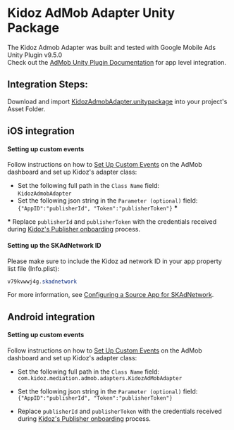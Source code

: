 # Kidoz AdMob Adapter Unity Package

The Kidoz Admob Adapter was built and tested with Google Mobile Ads Unity Plugin v9.5.0<BR>
Check out the [AdMob Unity Plugin Documentation](https://developers.google.com/admob/unity/start) for app level integration.

## Integration Steps:

Download and import [KidozAdmobAdapter.unitypackage](/Mediation/AdMob%20Adapter/Unity/KidozAdmobAdapter.unitypackage) into your project's Asset Folder.

## iOS integration

#### Setting up custom events
Follow instructions on how to [Set Up Custom Events](https://developers.google.com/admob/ios/custom-events/setup#create) on the AdMob dashboard and set up Kidoz's adapter class:
* Set the following full path in the `Class Name` field: </br>
`KidozAdmobAdapter`
* Set the following json string in the `Parameter (optional)` field: </br>
`{"AppID":"publisherId", "Token":"publisherToken"}` <B>*</B>

<B>*</B> Replace `publisherId` and `publisherToken` with the credentials received during [Kidoz's Publisher onboarding](http://accounts.kidoz.net/publishers/register?utm_source=kidoz_github) process.

#### Setting up the SKAdNetwork ID

Please make sure to include the Kidoz ad network ID in your app property list file (Info.plist):

```java
v79kvwwj4g.skadnetwork	
```
For more information, see [Configuring a Source App for SKAdNetwork](https://developer.apple.com/documentation/storekit/skadnetwork/configuring_a_source_app).

## Android integration

#### Setting up custom events
Follow instructions on how to [Set Up Custom Events](https://developers.google.com/admob/android/custom-events/setup#create) on the AdMob dashboard and set up Kidoz's adapter class:
- Set the following full path in the `Class Name` field: </br>
`com.kidoz.mediation.admob.adapters.KidozAdMobAdapter`

- Set the following json string in the `Parameter (optional)` field: </br>
`{"AppID":"publisherId", "Token":"publisherToken"}`

- Replace `publisherId` and `publisherToken` with the credentials received during [Kidoz's Publisher onboarding](http://accounts.kidoz.net/publishers/register?utm_source=kidoz_github) process.

